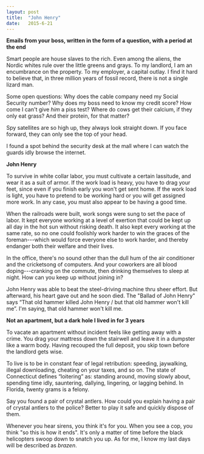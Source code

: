 ```yaml
---
layout:	post
title:	"John Henry"
date:	2015-6-21
---
```

**Emails from your boss, written in the form of a question, with a period at the end**

Smart people are house slaves to the rich. Even among the aliens, the Nordic whites rule over the little greens and grays. To my landlord, I am an encumbrance on the property. To my employer, a capital outlay. I find it hard to believe that, in three million years of fossil record, there is not a single lizard man.

Some open questions: Why does the cable company need my Social Security number? Why does my boss need to know my credit score? How come I can't give *him* a piss test? Where do cows get their calcium, if they only eat grass? And their protein, for that matter?

Spy satellites are so high up, they always look straight down. If you face forward, they can only see the top of your head.

I found a spot behind the security desk at the mall where I can watch the guards idly browse the internet.

**John Henry**

To survive in white collar labor, you must cultivate a certain lassitude, and wear it as a suit of armor. If the work load is heavy, you have to drag your feet, since even if you finish early you won't get sent home. If the work load is light, you have to pretend to be working hard or you will get assigned more work. In any case, you must also appear to be having a good time.

When the railroads were built, work songs were sung to set the pace of labor. It kept everyone working at a level of exertion that could be kept up all day in the hot sun without risking death. It also kept every working at the same rate, so no one could foolishly work harder to win the graces of the foreman---which would force everyone else to work harder, and thereby endanger both their welfare and their lives.

In the office, there's no sound other than the dull hum of the air conditioner and the cricketsong of computers. And your coworkers are all blood doping---cranking on the commute, then drinking themselves to sleep at night. How can you keep up without joining in?

John Henry was able to beat the steel-driving machine thru sheer effort. But afterward, his heart gave out and he soon died. The "Ballad of John Henry" says “That old hammer killed John Henry / but that old hammer won't kill me”. I'm saying, that old hammer won't kill me.

**Not an apartment, but a dark hole I lived in for 3 years**

To vacate an apartment without incident feels like getting away with a crime. You drag your mattress down the stairwell and leave it in a dumpster like a warm body. Having recouped the full deposit, you skip town before the landlord gets wise.

To live is to be in constant fear of legal retribution: speeding, jaywalking, illegal downloading, cheating on your taxes, and so on. The state of Connecticut defines “loitering” as: standing around, moving slowly about, spending time idly, sauntering, dallying, lingering, or lagging behind. In Florida, twenty grams is a felony.

Say you found a pair of crystal antlers. How could you explain having a pair of crystal antlers to the police? Better to play it safe and quickly dispose of them.

Whenever you hear sirens, you think it's for you. When you see a cop, you think "so this is how it ends". It's only a matter of time before the black helicopters swoop down to snatch you up. As for me, I know my last days will be described as *brazen*.